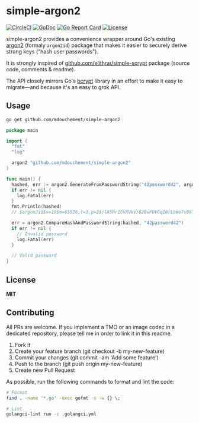 # simple-argon2

[![CircleCI](https://circleci.com/gh/mdouchement/simple-argon2.svg?style=shield)](https://circleci.com/gh/mdouchement/simple-argon2)
[![GoDoc](https://img.shields.io/badge/godoc-reference-blue.svg)](https://godoc.org/github.com/mdouchement/simple-argon2)
[![Go Report Card](https://goreportcard.com/badge/github.com/mdouchement/simple-argon2)](https://goreportcard.com/report/github.com/mdouchement/simple-argon2)
[![License](https://img.shields.io/github/license/mdouchement/simple-argon2.svg)](http://opensource.org/licenses/MIT)

simple-argon2 provides a convenience wrapper around Go's existing [argon2](golang.org/x/crypto/argon2) (formaly `argon2id`) package that makes it easier to securely derive strong keys ("hash user passwords").

It is strongly inspired of [github.com/elithrar/simple-scrypt](github.com/elithrar/simple-scrypt) package (source code, comments & readme).

The API closely mirrors Go's [bcrypt](golang.org/x/crypto/bcrypt) library in an effort to make it easy to migrate—and because it's an easy to grok API.

## Usage

```sh
go get github.com/mdouchement/simple-argon2
```

```go
package main

import (
  "fmt"
  "log"

  argon2 "github.com/mdouchement/simple-argon2"
)

func main() {
  hashed, err := argon2.GenerateFromPasswordString("42password42", argon2.Default)
  if err != nil {
    log.Fatal(err)
  }
  fmt.Println(hashed)
  // $argon2id$v=19$m=65536,t=3,p=2$/lASHr1GVXVkV/628wFUVGqINrLbWo7v86TjaooJmUY$igyAvrODju4SsBSefcYOzMaLl9xGjSkjsY1tnaKaTxk

  err = argon2.CompareHashAndPasswordString(hashed, "42password42")
  if err != nil {
    // Invalid password
    log.Fatal(err)
  }

  // Valid password
}
```

## License

**MIT**

## Contributing

All PRs are welcome. If you implement a TMO or an image codec in a dedicated repository, please tell me in order to link it in this readme.

1. Fork it
2. Create your feature branch (git checkout -b my-new-feature)
3. Commit your changes (git commit -am 'Add some feature')
5. Push to the branch (git push origin my-new-feature)
6. Create new Pull Request

As possible, run the following commands to format and lint the code:

```sh
# Format
find . -name '*.go' -exec gofmt -s -w {} \;

# Lint
golangci-lint run -c .golangci.yml
```
